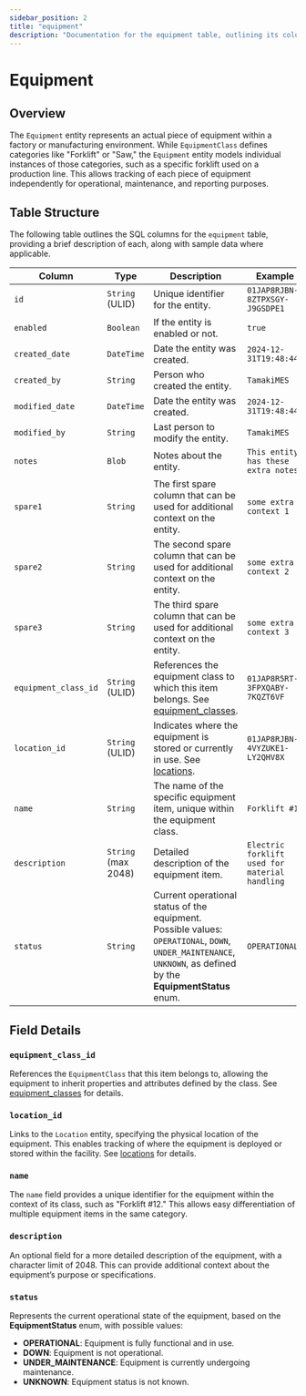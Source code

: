 ```yaml
---
sidebar_position: 2
title: "equipment"
description: "Documentation for the equipment table, outlining its columns and structure."
---
```


# Equipment

## Overview

The `Equipment` entity represents an actual piece of equipment within a factory or manufacturing environment. While
`EquipmentClass` defines categories like "Forklift" or "Saw," the `Equipment` entity models individual instances of
those categories, such as a specific forklift used on a production line. This allows tracking of each piece of equipment
independently for operational, maintenance, and reporting purposes.

## Table Structure

The following table outlines the SQL columns for the `equipment` table, providing a brief description of each, along
with sample data where applicable.

| Column               | Type                | Description                                                                                                                                                      | Example                                        |
| -------------------- | ------------------- | ---------------------------------------------------------------------------------------------------------------------------------------------------------------- | ---------------------------------------------- |
| `id`                 | `String` (ULID)     | Unique identifier for the entity.                                                                                                                                | `01JAP8RJBN-8ZTPXSGY-J9GSDPE1`                 |
| `enabled`            | `Boolean`           | If the entity is enabled or not.                                                                                                                                 | `true`                                         |
| `created_date`       | `DateTime`          | Date the entity was created.                                                                                                                                     | `2024-12-31T19:48:44Z`                         |
| `created_by`         | `String`            | Person who created the entity.                                                                                                                                   | `TamakiMES`                                    |
| `modified_date`      | `DateTime`          | Date the entity was created.                                                                                                                                     | `2024-12-31T19:48:44Z`                         |
| `modified_by`        | `String`            | Last person to modify the entity.                                                                                                                                | `TamakiMES`                                    |
| `notes`              | `Blob`              | Notes about the entity.                                                                                                                                          | `This entity has these extra notes`            |
| `spare1`             | `String`            | The first spare column that can be used for additional context on the entity.                                                                                    | `some extra context 1`                         |
| `spare2`             | `String`            | The second spare column that can be used for additional context on the entity.                                                                                   | `some extra context 2`                         |
| `spare3`             | `String`            | The third spare column that can be used for additional context on the entity.                                                                                    | `some extra context 3`                         |
| `equipment_class_id` | `String` (ULID)     | References the equipment class to which this item belongs. See [equipment_classes](../equipment-model/equipment-class).                                          | `01JAP8R5RT-3FPXQABY-7KQZT6VF`                 |
| `location_id`        | `String` (ULID)     | Indicates where the equipment is stored or currently in use. See [locations](../location-model/location).                                                        | `01JAP8RJBN-4VYZUKE1-LY2QHV8X`                 |
| `name`               | `String`            | The name of the specific equipment item, unique within the equipment class.                                                                                      | `Forklift #12`                                 |
| `description`        | `String` (max 2048) | Detailed description of the equipment item.                                                                                                                      | `Electric forklift used for material handling` |
| `status`             | `String`            | Current operational status of the equipment. Possible values: `OPERATIONAL`, `DOWN`, `UNDER_MAINTENANCE`, `UNKNOWN`, as defined by the **EquipmentStatus** enum. | `OPERATIONAL`                                  |

## Field Details

### `equipment_class_id`

References the `EquipmentClass` that this item belongs to, allowing the equipment to inherit properties and attributes
defined by the class.
See [equipment_classes](../equipment-model/equipment-class) for details.

### `location_id`

Links to the `Location` entity, specifying the physical location of the equipment. This enables tracking of where the
equipment is deployed or stored within the facility.
See [locations](../location-model/location) for details.

### `name`

The `name` field provides a unique identifier for the equipment within the context of its class, such as "Forklift #12."
This allows easy differentiation of multiple equipment items in the same category.

### `description`

An optional field for a more detailed description of the equipment, with a character limit of 2048. This can provide
additional context about the equipment’s purpose or specifications.

### `status`

Represents the current operational state of the equipment, based on the **EquipmentStatus** enum, with possible values:

- **OPERATIONAL**: Equipment is fully functional and in use.
- **DOWN**: Equipment is not operational.
- **UNDER_MAINTENANCE**: Equipment is currently undergoing maintenance.
- **UNKNOWN**: Equipment status is not known.
